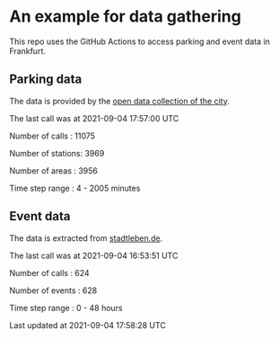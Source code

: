 # An example for data gathering

This repo uses the GitHub Actions to access parking and event data in Frankfurt.

## Parking data
The data is provided by the [open data collection of the city](https://www.offenedaten.frankfurt.de/).

The last call was at 2021-09-04 17:57:00 UTC

Number of calls   : 11075

Number of stations:  3969

Number of areas   :  3956

Time step range   :     4 -  2005 minutes


## Event data
The data is extracted from [stadtleben.de](https://stadtleben.de/frankfurt/).

The last call was at 2021-09-04 16:53:51 UTC

Number of calls   : 624

Number of events  : 628

Time step range   :   0 -  48 hours


Last updated at 2021-09-04 17:58:28 UTC
